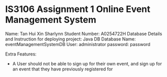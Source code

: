 # IS3106 Assignment 1 Online Event Management System
Name: Tan Hui Xin Sharlynn
Student Number: A0254722H
Database Details and Instruction for deploying project:
Java DB Database Name: eventManagementSystemDB
User: administrator
password: password




Extra Features:
- A User should not be able to sign up for their own event, and sign up for an event that they have previously registered for
